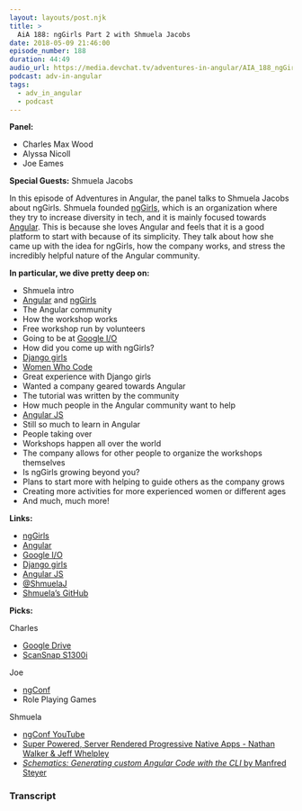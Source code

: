 ```yaml
---
layout: layouts/post.njk
title: >
  AiA 188: ngGirls Part 2 with Shmuela Jacobs
date: 2018-05-09 21:46:00
episode_number: 188
duration: 44:49
audio_url: https://media.devchat.tv/adventures-in-angular/AIA_188_ngGirls_Part_2_with_Shmuela_Jacobs.mp3
podcast: adv-in-angular
tags:
  - adv_in_angular
  - podcast
---
```


**Panel:**

- Charles Max Wood
- Alyssa Nicoll
- Joe Eames

**Special Guests:** Shmuela Jacobs

In this episode of Adventures in Angular, the panel talks to Shmuela Jacobs about ngGirls. Shmuela founded [ngGirls](https://ng-girls.org/), which is an organization where they try to increase diversity in tech, and it is mainly focused towards [Angular](https://angular.io/). This is because she loves Angular and feels that it is a good platform to start with because of its simplicity. They talk about how she came up with the idea for ngGirls, how the company works, and stress the incredibly helpful nature of the Angular community.

**In particular, we dive pretty deep on:**

- Shmuela intro
- [Angular](https://angular.io/) and [ngGirls](https://ng-girls.org/)
- The Angular community
- How the workshop works
- Free workshop run by volunteers
- Going to be at [Google I/O](https://events.google.com/io/)
- How did you come up with ngGirls?
- [Django girls](https://djangogirls.org/)
- [Women Who Code](https://www.womenwhocode.com/)
- Great experience with Django girls
- Wanted a company geared towards Angular
- The tutorial was written by the community
- How much people in the Angular community want to help
- [Angular JS](https://angularjs.org/)
- Still so much to learn in Angular
- People taking over
- Workshops happen all over the world
- The company allows for other people to organize the workshops themselves
- Is ngGirls growing beyond you?
- Plans to start more with helping to guide others as the company grows
- Creating more activities for more experienced women or different ages
- And much, much more!

**Links:&nbsp;**

- [ngGirls](https://ng-girls.org/)
- [Angular](https://angular.io/)
- [Google I/O](https://events.google.com/io/)
- [Django girls](https://djangogirls.org/)
- [Angular JS](https://angularjs.org/)
- [@ShmuelaJ](https://twitter.com/shmuelaj?lang=en)
- [Shmuela’s GitHub](https://github.com/shmool)

**Picks:**

Charles

- [Google Drive](https://www.google.com/drive/)
- [ScanSnap S1300i](https://www.amazon.com/Fujitsu-ScanSnap-Portable-Document-Scanner/dp/B008HBFADQ)

Joe

- [ngConf](https://www.ng-conf.org/)
- Role Playing Games

Shmuela

- [ngConf YouTube](https://www.youtube.com/channel/UCm9iiIfgmVODUJxINecHQkA)
- [Super Powered, Server Rendered Progressive Native Apps - Nathan Walker & Jeff Whelpley](https://www.youtube.com/watch?v=EqqNexmu3Ug)
- [_Schematics: Generating custom Angular Code with the CLI_ by Manfred Steyer](https://leanpub.com/angular-schematics)

### Transcript
